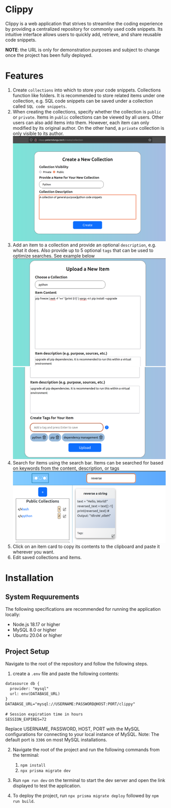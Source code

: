 # Clippy

Clippy is a web application that strives to streamline the coding experience by providing a centralized repository for commonly used code snippets. Its intuitive interface allows users to quickly add, retrieve, and share reusable code snippets.


**NOTE**: the URL is only for demonstration purposes and subject to change once the project has been fully deployed.

# Features

1. Create `collections` into which to store your code snippets. Collections function like folders. It is recommended to store related items under one collection, e.g. SQL code snippets can be saved under a collection called `SQL code snippets`.
2. When creating the collections, specify whether the collection is `public` or `private`. Items in `public` collections can be viewed by all users. Other users can also add items into them. However, each item can only modified by its original author. On the other hand, a `private` collection is only visible to its author.
   <br>
   <img src="images/create-a-collection.png" width="500"/>
   <br>
3. Add an item to a collection and provide an optional `description`, e.g. what it does. Also provide up to 5 optional `tags` that can be used to optimize searches. See example below
   <br>
   <img src="images/upload-item-1.png" width="500"/>
   <img src="images/upload-item-2.png" width="500"/>
   <br>
4. Search for items using the search bar. Items can be searched for based on keywords from the content, description, or tags
   <br>
   <img src="images/search.png" width="500"/>
   <br>
5. Click on an item card to copy its contents to the clipboard and paste it wherever you want.
6. Edit saved collections and items.

# Installation

## System Requurements

The following specifications are recommended for running the application locally:

- Node.js 18.17 or higher
- MySQL 8.0 or higher
- Ubuntu 20.04 or higher

## Project Setup

Navigate to the root of the repository and follow the following steps.

1. create a `.env` file and paste the following contents:

```
datasource db {
  provider: "mysql"
  url: env(DATABASE_URL)
}
DATABASE_URL="mysql://USERNAME:PASSWORD@HOST:PORT/clippy"

# Session expiration time in hours
SESSION_EXPIRES=72
```

Replace USERNAME, PASSWORD, HOST, PORT with the MySQL configurations for connecting to your local
instance of MySQL. Note: The default port is `3306` on most MySQL installations.

2. Navigate the root of the project and run the following commands from the terminal:

   1. `npm install`
   2. `npx prisma migrate dev`

3. Run `npm run dev` on the terminal to start the dev server and open the link displayed to test the application.

4. To deploy the project, run `npx prisma migrate deploy` followed by `npm run build`.
